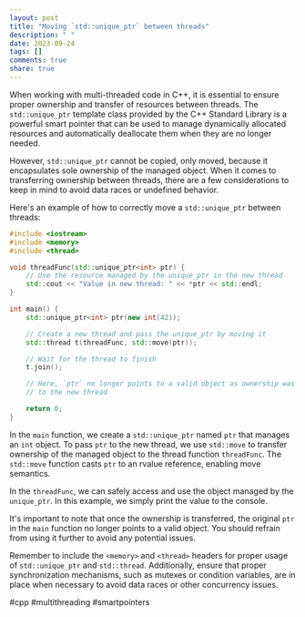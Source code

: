 ```yaml
---
layout: post
title: "Moving `std::unique_ptr` between threads"
description: " "
date: 2023-09-24
tags: []
comments: true
share: true
---
```


When working with multi-threaded code in C++, it is essential to ensure proper ownership and transfer of resources between threads. The `std::unique_ptr` template class provided by the C++ Standard Library is a powerful smart pointer that can be used to manage dynamically allocated resources and automatically deallocate them when they are no longer needed. 

However, `std::unique_ptr` cannot be copied, only moved, because it encapsulates sole ownership of the managed object. When it comes to transferring ownership between threads, there are a few considerations to keep in mind to avoid data races or undefined behavior. 

Here's an example of how to correctly move a `std::unique_ptr` between threads:

```cpp
#include <iostream>
#include <memory>
#include <thread>

void threadFunc(std::unique_ptr<int> ptr) {
    // Use the resource managed by the unique_ptr in the new thread
    std::cout << "Value in new thread: " << *ptr << std::endl;
}

int main() {
    std::unique_ptr<int> ptr(new int(42));

    // Create a new thread and pass the unique_ptr by moving it
    std::thread t(threadFunc, std::move(ptr));

    // Wait for the thread to finish
    t.join();

    // Here, `ptr` no longer points to a valid object as ownership was transferred
    // to the new thread

    return 0;
}
```

In the `main` function, we create a `std::unique_ptr` named `ptr` that manages an `int` object. To pass `ptr` to the new thread, we use `std::move` to transfer ownership of the managed object to the thread function `threadFunc`. The `std::move` function casts `ptr` to an rvalue reference, enabling move semantics. 

In the `threadFunc`, we can safely access and use the object managed by the `unique_ptr`. In this example, we simply print the value to the console. 

It's important to note that once the ownership is transferred, the original `ptr` in the `main` function no longer points to a valid object. You should refrain from using it further to avoid any potential issues.

Remember to include the `<memory>` and `<thread>` headers for proper usage of `std::unique_ptr` and `std::thread`. Additionally, ensure that proper synchronization mechanisms, such as mutexes or condition variables, are in place when necessary to avoid data races or other concurrency issues.

#cpp #multithreading #smartpointers